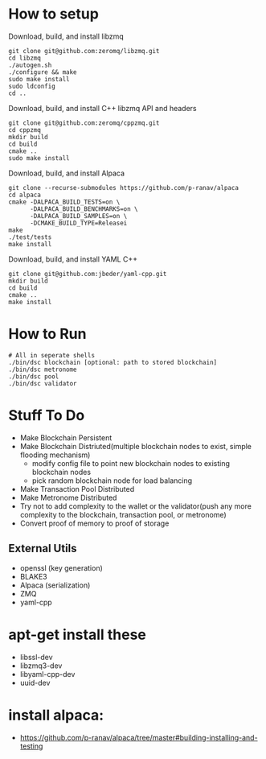 # How to setup
Download, build, and install libzmq
```
git clone git@github.com:zeromq/libzmq.git
cd libzmq
./autogen.sh 
./configure && make
sudo make install
sudo ldconfig
cd ..
```

Download, build, and install C++ libzmq API and headers
```
git clone git@github.com:zeromq/cppzmq.git
cd cppzmq
mkdir build
cd build
cmake ..
sudo make install
```

Download, build, and install Alpaca
```
git clone --recurse-submodules https://github.com/p-ranav/alpaca
cd alpaca
cmake -DALPACA_BUILD_TESTS=on \
      -DALPACA_BUILD_BENCHMARKS=on \
      -DALPACA_BUILD_SAMPLES=on \
      -DCMAKE_BUILD_TYPE=Releasei
make
./test/tests
make install
```

Download, build, and install YAML C++
```
git clone git@github.com:jbeder/yaml-cpp.git
mkdir build
cd build
cmake ..
make install
```

# How to Run
```
# All in seperate shells
./bin/dsc blockchain [optional: path to stored blockchain]
./bin/dsc metronome
./bin/dsc pool
./bin/dsc validator
```

# Stuff To Do
* Make Blockchain Persistent
* Make Blockchain Distriuted(multiple blockchain nodes to exist, simple flooding mechanism)
  * modify config file to point new blockchain nodes to existing blockchain nodes
  * pick random blockchain node for load balancing
* Make Transaction Pool Distributed
* Make Metronome Distributed
* Try not to add complexity to the wallet or the validator(push any more complexity to the blockchain, transaction pool, or metronome)
* Convert proof of memory to proof of storage

## External Utils
* openssl (key generation)
* BLAKE3
* Alpaca (serialization)
* ZMQ
* yaml-cpp

# apt-get install these
* libssl-dev
* libzmq3-dev
* libyaml-cpp-dev
* uuid-dev

# install alpaca:
* https://github.com/p-ranav/alpaca/tree/master#building-installing-and-testing





